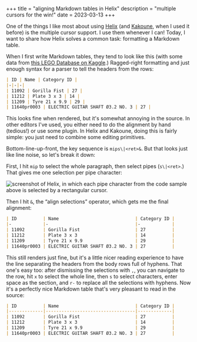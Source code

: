 +++
title = "aligning Markdown tables in Helix"
description = "multiple cursors for the win!"
date = 2023-03-13
+++

One of the things I like most about using [Helix](https://helix-editor.com/) (and [Kakoune](https://kakoune.org/), when I used it before) is the multiple cursor support. I use them whenever I can! Today, I want to share how Helix solves a common task: formatting a Markdown table.

When I first write Markdown tables, they tend to look like this (with some data from [this LEGO Database on Kaggle](https://www.kaggle.com/datasets/rtatman/lego-database?select=parts.csv).) Ragged-right formatting and just enough syntax for a parser to tell the headers from the rows:

<!-- prettier-ignore -->
```markdown
| ID | Name | Category ID |
|-|-|-|
| 11092 | Gorilla Fist | 27 |
| 11212 | Plate 3 x 3 | 14 |
| 11209 | Tyre 21 x 9.9 | 29 |
| 11640pr0003 | ELECTRIC GUITAR SHAFT Ø3.2 NO. 3 | 27 |
```

This looks fine when rendered, but it's somewhat annoying in the source. In other editors I've used, you either need to do the alignment by hand (tedious!) or use some plugin. In Helix and Kakoune, doing this is fairly simple: you just need to combine some editing primitives.

Bottom-line-up-front, the key sequence is `mips\|<ret>&`. But that looks just like line noise, so let's break it down:

First, I hit `mip` to select the whole paragraph, then select pipes (`s\|<ret>`.) That gives me one selection per pipe character:

![screenshot of Helix, in which each pipe character from the code sample above is selected by a rectangular cursor.](/images/one-selection-per-character-in-a-markdown-table.png)

Then I hit `&`, the “align selections” operator, which gets me the final alignment:

<!-- prettier-ignore -->
```markdown
| ID          | Name                             | Category ID |
|-            |-                                 |-            |
| 11092       | Gorilla Fist                     | 27          |
| 11212       | Plate 3 x 3                      | 14          |
| 11209       | Tyre 21 x 9.9                    | 29          |
| 11640pr0003 | ELECTRIC GUITAR SHAFT Ø3.2 NO. 3 | 27          |
```

This still renders just fine, but it's a little nicer reading experience to have the line separating the headers from the body rows full of hyphens. That one's easy too: after dismissing the selections with `,`, you can navigate to the row, hit `x` to select the whole line, then `s` to select characters, enter space as the section, and `r-` to replace all the selections with hyphens. Now it's a perfectly nice Markdown table that's very pleasant to read in the source:

<!-- prettier-ignore -->
```markdown
| ID          | Name                             | Category ID |
|-------------|----------------------------------|-------------|
| 11092       | Gorilla Fist                     | 27          |
| 11212       | Plate 3 x 3                      | 14          |
| 11209       | Tyre 21 x 9.9                    | 29          |
| 11640pr0003 | ELECTRIC GUITAR SHAFT Ø3.2 NO. 3 | 27          |
```
